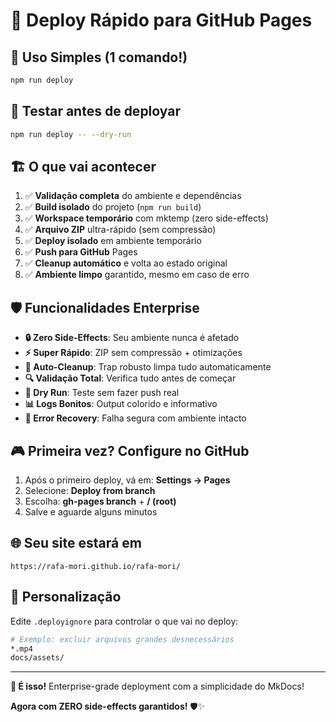# 🚀 Deploy Rápido para GitHub Pages

## 🎯 Uso Simples (1 comando!)

```bash
npm run deploy
```

## 🧪 Testar antes de deployar

```bash
npm run deploy -- --dry-run
```

## 🏗️ O que vai acontecer

1. ✅ **Validação completa** do ambiente e dependências
2. ✅ **Build isolado** do projeto (`npm run build`)
3. ✅ **Workspace temporário** com mktemp (zero side-effects)
4. ✅ **Arquivo ZIP** ultra-rápido (sem compressão)
5. ✅ **Deploy isolado** em ambiente temporário
6. ✅ **Push para GitHub** Pages
7. ✅ **Cleanup automático** e volta ao estado original
8. ✅ **Ambiente limpo** garantido, mesmo em caso de erro

## 🛡️ Funcionalidades Enterprise

- **🔒 Zero Side-Effects**: Seu ambiente nunca é afetado
- **⚡ Super Rápido**: ZIP sem compressão + otimizações
- **🧹 Auto-Cleanup**: Trap robusto limpa tudo automaticamente  
- **🔍 Validação Total**: Verifica tudo antes de começar
- **🏃 Dry Run**: Teste sem fazer push real
- **📊 Logs Bonitos**: Output colorido e informativo
- **🚨 Error Recovery**: Falha segura com ambiente intacto

## 🎮 Primeira vez? Configure no GitHub

1. Após o primeiro deploy, vá em: **Settings → Pages**
2. Selecione: **Deploy from branch** 
3. Escolha: **gh-pages branch** + **/ (root)**
4. Salve e aguarde alguns minutos

## 🌐 Seu site estará em
`https://rafa-mori.github.io/rafa-mori/`

## 🔧 Personalização

Edite `.deployignore` para controlar o que vai no deploy:
```bash
# Exemplo: excluir arquivos grandes desnecessários
*.mp4
docs/assets/
```

---

**🎉 É isso!** Enterprise-grade deployment com a simplicidade do MkDocs! 

**Agora com ZERO side-effects garantidos!** 🛡️✨
